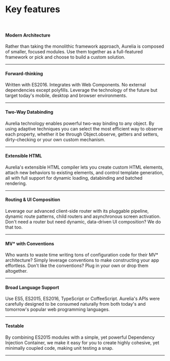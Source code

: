 # Key features
<br>

#### Modern Architecture

Rather than taking the monolithic framework approach, Aurelia is composed of smaller, focused modules. Use them together as a full-featured framework or pick and choose to build a custom solution.

* * *

#### Forward-thinking

Written with ES2016. Integrates with Web Components. No external dependencies except polyfills. Leverage the technology of the future but target today's mobile, desktop and browser environments.

* * *

#### Two-Way Databinding

Aurelia technology enables powerful two-way binding to any object. By using adaptive techniques you can select the most efficient way to observe each property, whether it be through Object.observe, getters and setters, dirty-checking or your own custom mechanism.

* * *

#### Extensible HTML

Aurelia's extensible HTML compiler lets you create custom HTML elements, attach new behaviors to existing elements, and control template generation, all with full support for dynamic loading, databinding and batched rendering.

* * *

#### Routing & UI Composition

Leverage our advanced client-side router with its pluggable pipeline, dynamic route patterns, child routers and asynchronous screen activation. Don't need a router but need dynamic, data-driven UI composition? We do that too.

* * *

#### MV* with Conventions

Who wants to waste time writing tons of configuration code for their MV* architecture? Simply leverage conventions to make constructing your app effortless. Don't like the conventions? Plug in your own or drop them altogether.

* * *

#### Broad Language Support

Use ES5, ES2015, ES2016, TypeScript or CoffeeScript. Aurelia's APIs were carefully designed to be consumed naturally from both today's and tomorrow's popular web programming languages.

* * *

#### Testable

By combining ES2015 modules with a simple, yet powerful Dependency Injection Container, we make it easy for you to create highly cohesive, yet minimally coupled code, making unit testing a snap.

* * *

